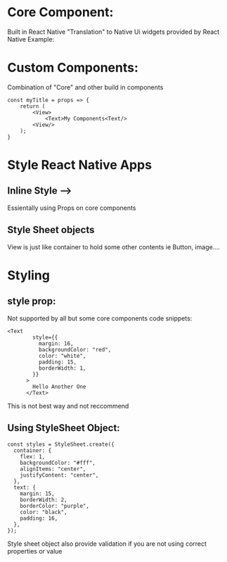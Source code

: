 # Core Component:

Built in React Native
"Translation" to Native Ui widgets provided by React Native
Example:
<View />
<Text />
<Image />

# Custom Components:

Combination of "Core" and other build in components

```
const myTitle = props => {
    return (
        <View>
            <Text>My Components<Text/>
        <View/>
    );
}
```

# Style React Native Apps

## Inline Style -->

Essientally using Props on core components

## Style Sheet objects

View is just like container to hold some other contents ie Button, image....

# Styling

## style prop:

Not supported by all but some core components
code snippets:

```
<Text
        style={{
          margin: 16,
          backgroundColor: "red",
          color: "white",
          padding: 15,
          borderWidth: 1,
        }}
      >
        Hello Another One
      </Text>

```

This is not best way and not reccommend

## Using StyleSheet Object:

```
const styles = StyleSheet.create({
  container: {
    flex: 1,
    backgroundColor: "#fff",
    alignItems: "center",
    justifyContent: "center",
  },
  text: {
    margin: 15,
    borderWidth: 2,
    borderColor: "purple",
    color: "black",
    padding: 16,
  },
});
```

Style sheet object also provide validation if you are not using correct properties or value
